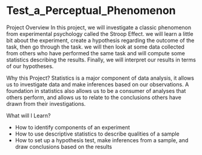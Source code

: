 # Test_a_Perceptual_Phenomenon

Project Overview
In this project, we will investigate a classic phenomenon from experimental psychology called the Stroop Effect. we will learn a little bit about the experiment, create a hypothesis regarding the outcome of the task, then go through the task. we will then look at some data collected from others who have performed the same task and will compute some statistics describing the results. Finally, we will interpret our results in terms of our hypotheses.

Why this Project?
Statistics is a major component of data analysis, it allows us to investigate data and make inferences based on our observations. A foundation in statistics also allows us to be a consumer of analyses that others perform, and allows us to relate to the conclusions others have drawn from their investigations.

What will I Learn?
- How to identify components of an experiment
- How to use descriptive statistics to describe qualities of a sample
- How to set up a hypothesis test, make inferences from a sample, and draw conclusions based on the results
